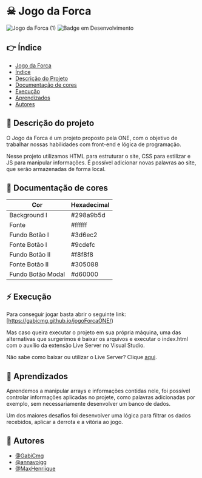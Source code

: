 # ☠ Jogo da Forca
![Jogo da Forca (1)](https://user-images.githubusercontent.com/101142324/210006457-0d18ae55-1351-4bb4-9ca6-39ef1d6da140.png)
![Badge em Desenvolvimento](http://img.shields.io/static/v1?label=STATUS&message=EM%20DESENVOLVIMENTO&color=GREEN&style=for-the-badge)

## 👉 Índice 

* [Jogo da Forca](#-jogo-da-forca)
* [Índice](#-índice)
* [Descrição do Projeto](#-descrição-do-projeto)
* [Documentação de cores](#-documentação-de-cores)
* [Execução](#-execução)
* [Aprendizados](#-aprendizados)
* [Autores](#-autores)

## 💬 Descrição do projeto

O Jogo da Forca é um projeto proposto pela ONE, com o objetivo de trabalhar nossas habilidades com front-end e lógica de programação.

Nesse projeto utilizamos HTML para estruturar o site, CSS para estilizar e JS para manipular informações. É possível adicionar novas palavras ao site, que serão armazenadas de forma local.

## 🎨 Documentação de cores

| Cor               | Hexadecimal                                                |
| ----------------- | ---------------------------------------------------------------- |
| Background I       | #298a9b5d |
| Fonte       |  #ffffff |
| Fundo Botão I       |  #3d6ec2 |
| Fonte Botão I       | #9cdefc |
| Fundo Botão II       | #f8f8f8 |
| Fonte Botão II       | #305088 |
| Fundo Botão Modal       | #d60000 |

## ⚡ Execução

Para conseguir jogar basta abrir o seguinte link: [https://gabicmg.github.io/jogoForcaONE/)

Mas caso queira executar o projeto em sua própria máquina, uma das alternativas que surgerimos é baixar os arquivos e executar o index.html com o auxílio da extensão Live Server no Visual Studio.

Não sabe como baixar ou utilizar o Live Server? Clique [aqui](https://www.freecodecamp.org/portuguese/news/live-server-no-vs-code-como-atualizar-automaticamente-o-seu-navegador-com-essa-extensao-simples/#:~:text=Primeiro%2C%20instale%20o%20VS%20Code&text=Do%20contr%C3%A1rio%2C%20baixe%2Do%20do,do%20editor%20(em%20ingl%C3%AAs).&text=Ao%20clicar%20nele%2C%20aparecer%C3%A1%20uma,Digite%20%22live%20server%22%20nela.&text=Clique%20no%20bot%C3%A3o%20Install%20(Instalar)%20e%20instale%20a%20extens%C3%A3o.).

## 🤔 Aprendizados

Aprendemos a manipular arrays e informações contidas nele, foi possível controlar informações aplicadas no projete, como palavras adicionadas por exemplo, sem necessariamente desenvolver um banco de dados.

Um dos maiores desafios foi desenvolver uma lógica para filtrar os dados recebidos, aplicar a derrota e a vitória ao jogo.

## 👥 Autores

- [@GabiCmg](https://github.com/GabiCmg)
- [@annavoigg](https://github.com/annavoigg)
- [@MaxHenriique](https://github.com/MaxHenriique)
